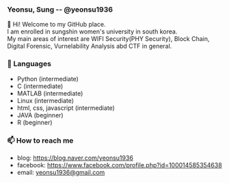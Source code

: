 ### Yeonsu, Sung -- @yeonsu1936

👋 Hi! Welcome to my GitHub place.<br/>
I am enrolled in sungshin women's university in south korea.<br/>
My main areas of interest are WIFI Security(PHY Security), Block Chain, Digital Forensic, Vurnelability Analysis abd CTF in general.

### 🔭 Languages 
- Python (intermediate)
- C (intermediate)
- MATLAB (intermediate)
- Linux (intermediate)
- html, css, javascript (intermediate)
- JAVA (beginner)
- R (beginner)

### 📫 How to reach me
- blog: https://blog.naver.com/yeonsu1936
- facebook: https://www.facebook.com/profile.php?id=100014585354638
- email: yeonsu1936@gmail.com
